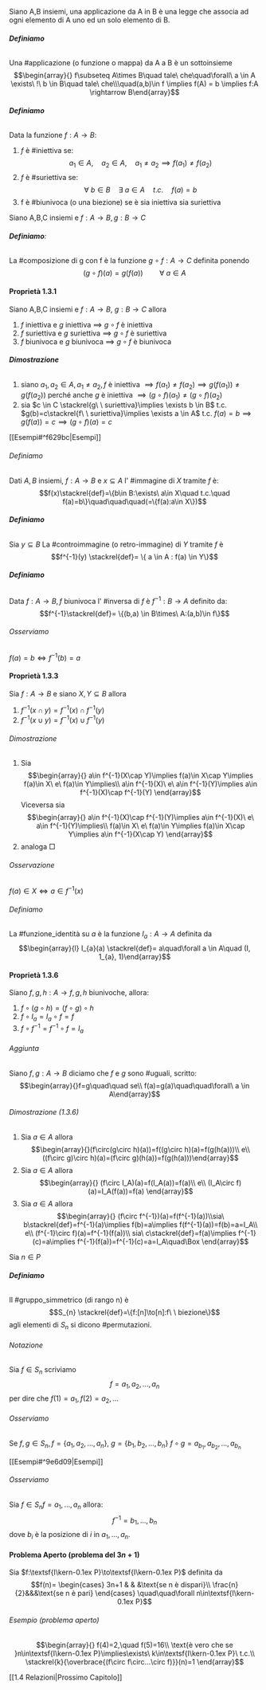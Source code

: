 Siano A,B insiemi, una applicazione da A in B è una legge che associa ad ogni elemento di A uno ed un solo elemento di B.

###### **Definiamo**
Una #applicazione (o funzione o mappa) da A a B è un sottoinsieme 
$$\begin{array}{}
	f\subseteq A\times B\quad tale\ che\quad\forall\ a \in A \exists\ !\ b \in B\quad tale\ che\\\quad(a,b)\in f
	\implies f(A) = b \implies f:A \rightarrow B\end{array}$$
###### **Definiamo**
Data la funzione $f:A \rightarrow B$:
1) $f$ è #iniettiva se:
$$a_{1} \in A,\quad a_{2} \in A,\quad a_{1} \not = a_{2} \implies f(a_{1}) \not = f(a_{2})$$
2) $f$ è #suriettiva se:
$$\forall\ b\in B\quad\exists\ a \in A\quad t.c.\quad f(a)=b$$
3) f è #biunivoca (o una biezione) se è sia iniettiva sia suriettiva


Siano A,B,C insiemi e $f:A\to B,g:B\to C$
###### **Definiamo**:
La #composizione di g con f è la funzione $g\ \circ\  f:A\to C$ definita ponendo 
$$(g \circ f)(a)=g(f(a))\quad\quad\forall\ a\in A$$
#### Proprietà 1.3.1
Siano A,B,C insiemi e $f:A\to B,\ g:B\to C$ allora
1) $f$ iniettiva e $g$ iniettiva $\implies$ $g\circ f$ è iniettiva
2) $f$ suriettiva e $g$ suriettiva $\implies$ $g\circ f$ è suriettiva 
3) $f$ biunivoca e $g$ biunivoca $\implies$ $g\circ f$ è biunivoca 

###### **Dimostrazione**
1) siano $a_{1},a_{2}\in A, a_{1} \neq a_{2}, f$ è iniettiva $\implies f(a_{1}) \neq f(a_{2}) \implies g(f(a_{1})) \neq g(f(a_{2}))$ perché anche $g$ è iniettiva $\implies (g \circ f)(a_{1}) \neq (g \circ f)(a_{2})$  
2) sia $c \in C \stackrel{g\ \ suriettiva}\implies \exists b \in B$ t.c. $g(b)=c\stackrel{f\ \ suriettiva}\implies \exists a \in A$ t.c. $f(a)=b \implies g(f(a))=c \implies (g \circ f)(a)= c$

[[Esempi#^f629bc|Esempi]]
###### Definiamo
Dati $A, B$ insiemi, $f:A \to B$ e  $x \subseteq A$ l' #immagine di $X$ tramite $f$ è: $$f(x)\stackrel{def}=\{b\in B:\exists\ a\in X\quad t.c.\quad f(a)=b\}\quad\quad\quad(=\{f(a):a\in X\})$$
###### **Definiamo**
Sia $y \subseteq B$
La #controimmagine (o retro-immagine) di $Y$ tramite $f$ è 
$$f^{-1}(y) \stackrel{def}= \{ a \in A : f(a) \in Y\}$$
###### **Definiamo**
Data $f:A\to B, f$ biunivoca l' #inversa di $f$ è $f^{-1}:B \to A$ definito da:
$$f^{-1}\stackrel{def}= \{(b,a) \in B\times\ A:(a,b)\in f\}$$
###### Osserviamo
$f(a)=b \iff f^{-1}(b)= a$

#### Proprietà 1.3.3
Sia $f:A\to B$ e siano $X,Y \subseteq B$ allora
1) $f^{-1}(x \cap y) = f^{-1}(x)\cap f^{-1}(y)$
2) $f^{-1}(x \cup y)=f^{-1}(x)\cup f^{-1}(y)$

###### Dimostrazione
1) Sia $$\begin{array}{}
	a\in f^{-1}(X\cap Y)\implies f(a)\in X\cap Y\implies f(a)\in X\ e\ f(a)\in Y\implies\\
    a\in f^{-1}(X)\ e\ a\in f^{-1}(Y)\implies a\in f^{-1}(X)\cap f^{-1}(Y)
   \end{array}$$
Viceversa sia 
$$\begin{array}{}
		a\in f^{-1}(X)\cap f^{-1}(Y)\implies a\in f^{-1}(X)\ e\ a\in f^{-1}(Y)\implies\\
		f(a)\in X\ e\ f(a)\in Y\implies f(a)\in X\cap Y\implies a\in f^{-1}(X\cap Y)
	\end{array}$$
2) analoga $\Box$  
 
###### Osservazione
$f(a)\in X \iff a \in f^{-1}(x)$

###### Definiamo
La #funzione_identità su $a$ è la funzione $I_{a}: A \to A$ definita da
$$\begin{array}{l}
I_{a}(a) \stackrel{def}= a\quad\forall a \in A\quad
(I, 1_{a}, 1)\end{array}$$
#### Proprietà 1.3.6
Siano $f,g,h: A \to f,g,h$ biunivoche, allora:
1) $f \circ (g \circ h) = (f \circ g) \circ h$ 
2) $f \circ I_{a} = I_{a} \circ f = f$
3) $f \circ f^{-1} =f^{-1} \circ f= I_{a}$ 

###### Aggiunta
Siano $f, g: A \to B$ diciamo che $f$ e $g$ sono #uguali, scritto:
$$\begin{array}{}f=g\quad\quad se\\
f(a)=g(a)\quad\quad\forall\ a \in A\end{array}$$
###### Dimostrazione (1.3.6)
1) Sia $a \in A$ allora $$\begin{array}{}(f\circ(g\circ h)(a))=f((g\circ h)(a)=f(g(h(a)))\\
   e\\
   ((f\circ g)\circ h)(a)=(f\circ g)(h(a))=f(g(h(a)))\end{array}$$
2) Sia $a \in A$ allora $$\begin{array}{}
   (f\circ I_A)(a)=f(I_A(a))=f(a)\\
   e\\
   (I_A\circ f)(a)=I_A(f(a))=f(a)
   \end{array}$$
3) Sia $a \in A$ allora $$\begin{array}{}
   (f\circ f^{-1})(a)=f(f^{-1}(a))\\sia\ b\stackrel{def}=f^{-1}(a)\implies f(b)=a\implies f(f^{-1}(a))=f(b)=a=I_A\\
   e\\
   (f^{-1}\circ f)(a)=f^{-1}(f(a))\\ sia\ c\stackrel{def}=f(a)\implies f^{-1}(c)=a\implies f^{-1}(f(a))=f^{-1}(c)=a=I_A\quad\Box
   \end{array}$$


Sia $n \in P$
###### **Definiamo**
Il #gruppo_simmetrico (di rango n) è $$S_{n} \stackrel{def}=\{f:[n]\to[n]:f\ \ biezione\}$$
agli elementi di $S_{n}$ si dicono #permutazioni.

###### Notazione
Sia $f \in S_{n}$ scriviamo$$f=a_{1},a_{2},...,a_{n}$$
per dire che $f(1)= a_{1}, f(2)=a_{2},...$

###### Osserviamo
Se $f,g \in S_{n}, f=\{a_{1},a_{2},...,a_{n}\},\ g=\{ b_{1},b_{2},...,b_{n}\}$
$f \circ g = a_{b_{1}},a_{b_{2}},...,a_{b_{n}}$

[[Esempi#^9e6d09|Esempi]]
###### Osserviamo
Sia $f \in S_{n} f=a_{1},...,a_{n}$ allora:$$f^{-1}= b_{1},...,b_{n}$$
dove $b_{i}$ è la posizione di $i$ in $a_{1},...,a_{n}$.

#### Problema Aperto (problema del $3n+1$)
Sia $f:\textsf{I\kern-0.1ex P}\to\textsf{I\kern-0.1ex P}$ definita da$$f(n)=
	\begin{cases}
	3n+1 & & &\text{se n è dispari}\\
	\frac{n}{2}&&&\text{se n è pari}
\end{cases}
\quad\quad\forall n\in\textsf{I\kern-0.1ex P}$$

###### Esempio (problema aperto)
$$\begin{array}{}
	f(4)=2,\quad f(5)=16\\
	\text{è vero che se }n\in\textsf{I\kern-0.1ex P}\implies\exists\ k\in\textsf{I\kern-0.1ex P}\ t.c.\\
	\stackrel{k}{\overbrace{(f\circ f\circ...\circ f)}}(n)=1
\end{array}$$

[[1.4 Relazioni|Prossimo Capitolo]]